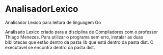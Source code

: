 # AnalisadorLexico
Analisador Lexico para leitura de linguagem Go

Analisado Lexico criado para a disciplina de Compiladores com o professor Thiago Menezes.
Para utilizar o programa sem erro, instalar as duas bibliotecas que estão dentro da pasta lib que está dentro da pasta dist. O executável se encontra dentro da pasta dist.

